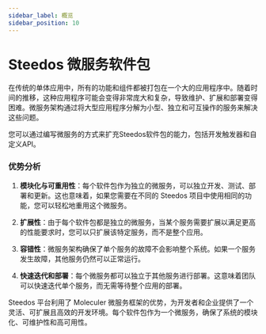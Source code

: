 ```yaml
---
sidebar_label: 概览
sidebar_position: 10
---
```


# Steedos 微服务软件包

在传统的单体应用中，所有的功能和组件都被打包在一个大的应用程序中。随着时间的推移，这种应用程序可能会变得非常庞大和复杂，导致维护、扩展和部署变得困难。微服务架构通过将大型应用程序分解为小型、独立和可互操作的服务来解决这些问题。

您可以通过编写微服务的方式来扩充Steedos软件包的能力，包括开发触发器和自定义API。

### 优势分析

1. **模块化与可重用性**：每个软件包作为独立的微服务，可以独立开发、测试、部署和更新。这也意味着，如果您需要在不同的 Steedos 项目中使用相同的功能，您可以轻松地重用这个微服务。
  
2. **扩展性**：由于每个软件包都是独立的微服务，当某个服务需要扩展以满足更高的性能要求时，您可以只扩展该特定服务，而不是整个应用。

3. **容错性**：微服务架构确保了单个服务的故障不会影响整个系统。如果一个服务发生故障，其他服务仍然可以正常运行。

4. **快速迭代和部署**：每个微服务都可以独立于其他服务进行部署。这意味着团队可以快速迭代单个服务，而无需等待整个应用的部署。


Steedos 平台利用了 Moleculer 微服务框架的优势，为开发者和企业提供了一个灵活、可扩展且高效的开发环境。每个软件包作为一个微服务，确保了系统的模块化、可维护性和高可用性。
